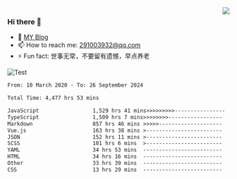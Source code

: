 <img align='right' src='https://github-readme-stats.vercel.app/api?username=niaogege&show_icons=true&theme=radical'/>

### Hi there 👋

- 🌱 [MY Blog](https://bythewayer.com/)
- 📫 How to reach me: 291003932@qq.com
- ⚡ Fun fact:  世事无常，不要留有遗憾，早点养老

![Test](https://github-readme-stats.vercel.app/api/top-langs/?username=niaogege&layout=compact)

<!--START_SECTION:waka-->

```txt
From: 10 March 2020 - To: 26 September 2024

Total Time: 4,477 hrs 53 mins

JavaScript                 1,529 hrs 41 mins>>>>>>>>>----------------   34.16 %
TypeScript                 1,509 hrs 7 mins>>>>>>>>-----------------   33.70 %
Markdown                   857 hrs 46 mins >>>>>--------------------   19.16 %
Vue.js                     163 hrs 38 mins >------------------------   03.65 %
JSON                       152 hrs 11 mins >------------------------   03.40 %
SCSS                       101 hrs 6 mins  >------------------------   02.26 %
YAML                       34 hrs 53 mins  -------------------------   00.78 %
HTML                       34 hrs 16 mins  -------------------------   00.77 %
Other                      33 hrs 39 mins  -------------------------   00.75 %
CSS                        13 hrs 29 mins  -------------------------   00.30 %
```

<!--END_SECTION:waka-->
